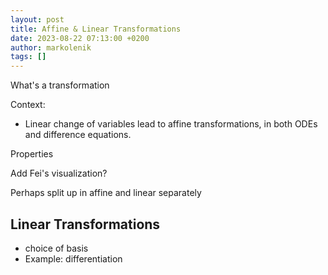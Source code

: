 ```yaml
---
layout: post
title: Affine & Linear Transformations
date: 2023-08-22 07:13:00 +0200
author: markolenik
tags: []
---
```


What's a transformation

Context:
- Linear change of variables lead to affine transformations, in both ODEs and difference equations.


Properties


Add Fei's visualization?

Perhaps split up in affine and linear separately

## Linear Transformations
- choice of basis
- Example: differentiation